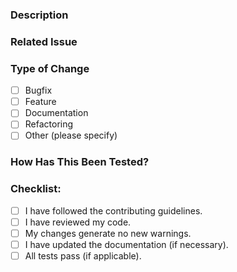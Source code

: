 ### Description

<!-- Provide a summary of the changes. Why is this change needed? -->

### Related Issue

<!-- Link to the issue that this PR addresses (if applicable). -->

### Type of Change

<!-- Select the type of change that applies to your PR. -->
- [ ] Bugfix
- [ ] Feature
- [ ] Documentation
- [ ] Refactoring
- [ ] Other (please specify)

### How Has This Been Tested?

<!-- Describe the tests that were run to verify the changes. -->

### Checklist:

- [ ] I have followed the contributing guidelines.
- [ ] I have reviewed my code.
- [ ] My changes generate no new warnings.
- [ ] I have updated the documentation (if necessary).
- [ ] All tests pass (if applicable).
